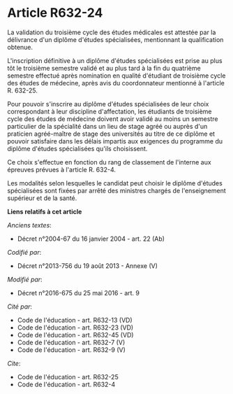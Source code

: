 # Article R632-24

La validation du troisième cycle des études médicales est attestée par la délivrance d'un diplôme d'études spécialisées,
mentionnant la qualification obtenue. 

L'inscription définitive à un diplôme d'études spécialisées est prise au plus tôt le troisième semestre validé et au plus
tard à la fin du quatrième semestre effectué après nomination en qualité d'étudiant de troisième cycle des études de
médecine, après avis du coordonnateur mentionné à l'article R. 632-25. 

Pour pouvoir s'inscrire au diplôme d'études spécialisées de leur choix correspondant à leur discipline d'affectation, les
étudiants de troisième cycle des études de médecine doivent avoir validé au moins un semestre particulier de la spécialité
dans un lieu de stage agréé ou auprès d'un praticien agréé-maître de stage des universités au titre de ce diplôme et pouvoir
satisfaire dans les délais impartis aux exigences du programme du diplôme d'études spécialisées qu'ils choisissent. 

Ce choix s'effectue en fonction du rang de classement de l'interne aux épreuves prévues à l'article R. 632-4. 

Les modalités selon lesquelles le candidat peut choisir le diplôme d'études spécialisées sont fixées par arrêté des ministres
chargés de l'enseignement supérieur et de la santé.

**Liens relatifs à cet article**

_Anciens textes_:

  - Décret n°2004-67 du 16 janvier 2004 - art. 22 (Ab)

_Codifié par_:

  - Décret n°2013-756 du 19 août 2013 -  Annexe (V)

_Modifié par_:

  - Décret n°2016-675 du 25 mai 2016 - art. 9

_Cité par_:

  - Code de l'éducation - art. R632-13 (VD)
  - Code de l'éducation - art. R632-23 (VD)
  - Code de l'éducation - art. R632-45 (VD)
  - Code de l'éducation - art. R632-7 (V)
  - Code de l'éducation - art. R632-9 (V)

_Cite_:

  - Code de l'éducation - art. R632-25
  - Code de l'éducation - art. R632-4
